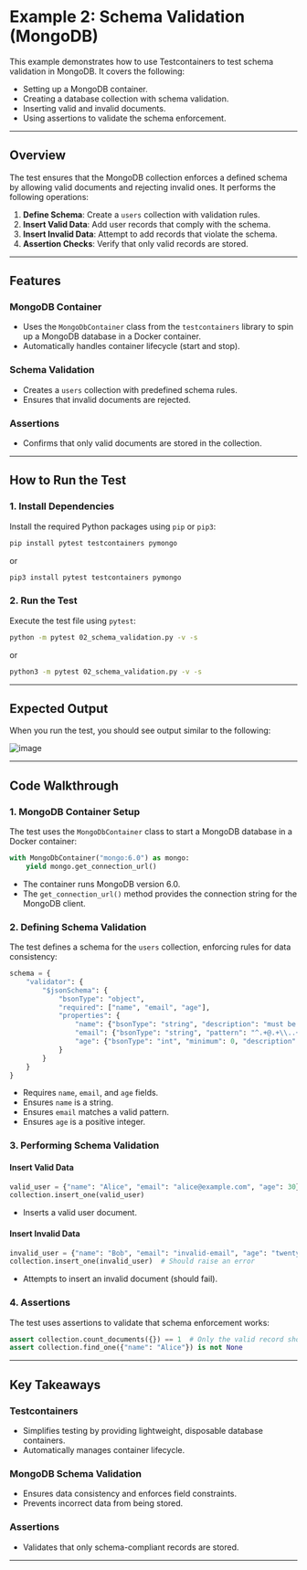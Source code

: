 # Example 2: Schema Validation (MongoDB)

This example demonstrates how to use Testcontainers to test schema validation in MongoDB. It covers the following:

- Setting up a MongoDB container.
- Creating a database collection with schema validation.
- Inserting valid and invalid documents.
- Using assertions to validate the schema enforcement.

---

## Overview

The test ensures that the MongoDB collection enforces a defined schema by allowing valid documents and rejecting invalid ones. It performs the following operations:

1. **Define Schema**: Create a `users` collection with validation rules.
2. **Insert Valid Data**: Add user records that comply with the schema.
3. **Insert Invalid Data**: Attempt to add records that violate the schema.
4. **Assertion Checks**: Verify that only valid records are stored.

---

## Features

### MongoDB Container

- Uses the `MongoDbContainer` class from the `testcontainers` library to spin up a MongoDB database in a Docker container.
- Automatically handles container lifecycle (start and stop).

### Schema Validation

- Creates a `users` collection with predefined schema rules.
- Ensures that invalid documents are rejected.

### Assertions

- Confirms that only valid documents are stored in the collection.

---

## How to Run the Test

### 1. Install Dependencies

Install the required Python packages using `pip` or `pip3`:

```bash
pip install pytest testcontainers pymongo
```

or

```bash
pip3 install pytest testcontainers pymongo
```

### 2. Run the Test

Execute the test file using `pytest`:

```bash
python -m pytest 02_schema_validation.py -v -s
```

or

```bash
python3 -m pytest 02_schema_validation.py -v -s
```

---

## Expected Output

When you run the test, you should see output similar to the following:

![image](https://github.com/user-attachments/assets/b8076e4a-2188-44dd-85d2-dcd588b097e7)

---

## Code Walkthrough

### 1. MongoDB Container Setup

The test uses the `MongoDbContainer` class to start a MongoDB database in a Docker container:

```python
with MongoDbContainer("mongo:6.0") as mongo:
    yield mongo.get_connection_url()
```

- The container runs MongoDB version 6.0.
- The `get_connection_url()` method provides the connection string for the MongoDB client.

### 2. Defining Schema Validation

The test defines a schema for the `users` collection, enforcing rules for data consistency:

```python
schema = {
    "validator": {
        "$jsonSchema": {
            "bsonType": "object",
            "required": ["name", "email", "age"],
            "properties": {
                "name": {"bsonType": "string", "description": "must be a string"},
                "email": {"bsonType": "string", "pattern": "^.+@.+\\..+$", "description": "must be a valid email"},
                "age": {"bsonType": "int", "minimum": 0, "description": "must be a positive integer"}
            }
        }
    }
}
```

- Requires `name`, `email`, and `age` fields.
- Ensures `name` is a string.
- Ensures `email` matches a valid pattern.
- Ensures `age` is a positive integer.

### 3. Performing Schema Validation

#### **Insert Valid Data**
```python
valid_user = {"name": "Alice", "email": "alice@example.com", "age": 30}
collection.insert_one(valid_user)
```
- Inserts a valid user document.

#### **Insert Invalid Data**
```python
invalid_user = {"name": "Bob", "email": "invalid-email", "age": "twenty"}
collection.insert_one(invalid_user)  # Should raise an error
```
- Attempts to insert an invalid document (should fail).

### 4. Assertions

The test uses assertions to validate that schema enforcement works:

```python
assert collection.count_documents({}) == 1  # Only the valid record should exist
assert collection.find_one({"name": "Alice"}) is not None
```

---

## Key Takeaways

### Testcontainers

- Simplifies testing by providing lightweight, disposable database containers.
- Automatically manages container lifecycle.

### MongoDB Schema Validation

- Ensures data consistency and enforces field constraints.
- Prevents incorrect data from being stored.

### Assertions

- Validates that only schema-compliant records are stored.

---

